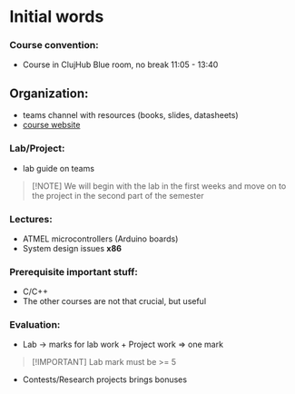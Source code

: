 # Initial words

### Course convention: 
- Course in ClujHub Blue room, no break
11:05 - 13:40

## Organization:
- teams channel with resources (books, slides, datasheets)
- [course website](http://users.utcluj.ro/~rdanescu/teaching_pmp.html)

### Lab/Project:
- lab guide on teams

>[!NOTE] We will begin with the lab in the first weeks and move on to the project in the second part of the semester

### Lectures:
- ATMEL microcontrollers (Arduino boards)
- System design issues **x86**

### Prerequisite important stuff:
- C/C++
- The other courses are not that crucial, but useful

### Evaluation:
- Lab -> marks for lab work + Project work => one mark

>[!IMPORTANT] Lab mark must be >= 5

- Contests/Research projects brings bonuses